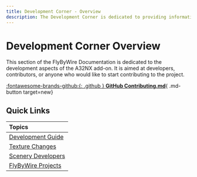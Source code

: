 ```yaml
---
title: Development Corner - Overview
description: The Development Corner is dedicated to providing information about the various FlyByWire projects and how to contribute.
---
```


<link rel="stylesheet" href="../../../stylesheets/toc-tables.css">

# Development Corner Overview

This section of the FlyByWire Documentation is dedicated to the development aspects of the A32NX add-on. It is aimed at developers, contributors, or anyone who would like to start contributing to the project.

[:fontawesome-brands-github:{: .github } **GitHub Contributing.md**](https://github.com/flybywiresim/a32nx/blob/master/.github/Contributing.md){ .md-button target=new}

## Quick Links

| Topics                                      |
|:--------------------------------------------|
| [Development Guide](dev-guide/index.md)     |
| [Texture Changes](texture-changes.md)       |
| [Scenery Developers](scenery-developers.md) |
| [FlyByWire Projects](development-projects/) |

